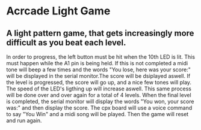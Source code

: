 # Acrcade Light Game


## A light pattern game, that gets increasingly more difficult as you beat each level. 
In order to progress, the left button must be hit when the 10th LED is lit. This must happen while the A1 pin is being held. If this is not completed a midi tone will beep a few times and the words "You lose, here was your score:" will be displayed in the serial monitor.The score will be dsiplayed aswell. If the level is progressed, the score will go up, and a nice few tones will play. The speed of the LED's ligthing up will increase aswell. This same process will be done over and over again for a total of 4 levels. When the final level is completed, the serial monitor will display the words "You won, your score was:" and then display the score. The cpx board will use a voice command to say "You Win" and a midi song will be played. Then the game will reset and run again. 
